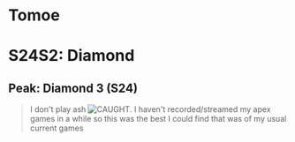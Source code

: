 # Tomoe

# S24S2: Diamond

## Peak: Diamond 3 (S24)

>I don't play ash ![CAUGHT](https://i.imgur.com/9Kd2Igr.png). I haven't recorded/streamed my apex games in a while so this was the best I could find that was of my usual current games